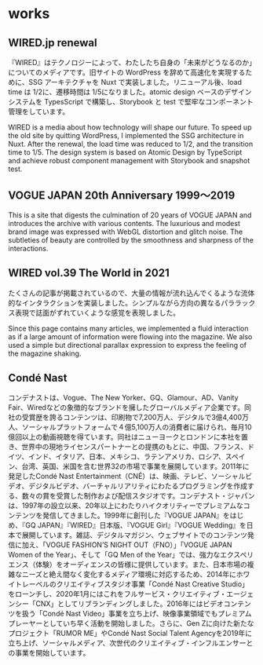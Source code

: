 # works

## WIRED.jp renewal

『WIRED』はテクノロジーによって、わたしたち自身の「未来がどうなるのか」についてのメディアです。旧サイトの WordPress を辞めて高速化を実現するために、SSG アーキテクチャを Nuxt で実装しました。リニューアル後、load time は 1/2に、遷移時間は 1/5になりました。atomic design ベースのデザインシステムを TypesScript で構築し、Storybook と test で堅牢なコンポーネント管理をしています。

WIRED is a media about how technology will shape our future. To speed up the old site by quitting WordPress, I implemented the SSG architecture in Nuxt. After the renewal, the load time was reduced to 1/2, and the transition time to 1/5. The design system is based on Atomic Design by TypeScript and achieve robust component management with Storybook and snapshot test.

## VOGUE JAPAN 20th Anniversary 1999～2019

This is a site that digests the culmination of 20 years of VOGUE JAPAN and introduces the archive with various contents. The luxurious and modest brand image was expressed with WebGL distortion and glitch noise. The subtleties of beauty are controlled by the smoothness and sharpness of the interactions.

## WIRED vol.39 The World in 2021

たくさんの記事が掲載されているので、大量の情報が流れ込んでくるような流体的なインタラクションを実装しました。シンプルながら方向の異なるパララックス表現で誌面がずれていくような感覚を表現しました。

Since this page contains many articles, we implemented a fluid interaction as if a large amount of information were flowing into the magazine. We also used a simple but directional parallax expression to express the feeling of the magazine shaking.

## Condé Nast

コンデナストは、Vogue、The New Yorker、GQ、Glamour、AD、Vanity Fair、Wiredなどの象徴的なブランドを擁したグローバルメディア企業です。同社の受賞歴を誇るコンテンツは、印刷物で7,200万人、デジタルで3億4,400万人、ソーシャルプラットフォームで４億5,100万人の消費者に届けられ、毎月10億回以上の動画視聴を得ています。同社はニューヨークとロンドンに本社を置き、世界中の現地ライセンスパートナーとの提携のもとに、中国、フランス、ドイツ、インド、イタリア、日本、メキシコ、ラテンアメリカ、ロシア、スペイン、台湾、英国、米国を含む世界32の市場で事業を展開しています。2011年に発足したCondé Nast Entertainment（CNÉ）は、映画、テレビ、ソーシャルビデオ、デジタルビデオ、バーチャルリアリティにわたるプログラミングを作成する、数々の賞を受賞した制作および配信スタジオです。コンデナスト・ジャパンは、1997年の設立以来、20年以上にわたりハイクオリティーでプレミアムなコンテンツを発信してきました。1999年に創刊した『VOGUE JAPAN』をはじめ、『GQ JAPAN』『WIRED』日本版、『VOGUE Girl』『VOGUE Wedding』を日本で展開しています。雑誌、デジタルマガジン、ウェブサイトでのコンテンツ発信に加え、「VOGUE FASHION’S NIGHT OUT（FNO）」「VOGUE JAPAN Women of the Year」、そして「GQ Men of the Year」では、強力なエクスペリエンス（体験）をオーディエンスの皆様に提供しています。また、日本市場の複雑なニーズと絶え間なく変化するメディア環境に対応するため、2014年にホワイトレーベルのクリエイティブスタジオ事業「Condé Nast Creative Studio」をローンチし、2020年1月にはこれをフルサービス・クリエイティブ・エージェンシー「CNX」としてリブランディングしました。2016年にはビデオコンテンツを扱う「Condé Nast Video」事業を立ち上げ、映像事業領域でもプレミアムプレーヤーとしていち早く活動を開始しました。さらに、Gen Zに向けた新たなプロジェクト「RUMOR ME」やCondé Nast Social Talent Agencyを2019年に立ち上げ、ソーシャルメディア、次世代のクリエイティブ・インフルエンサーとの事業を開始しています。

